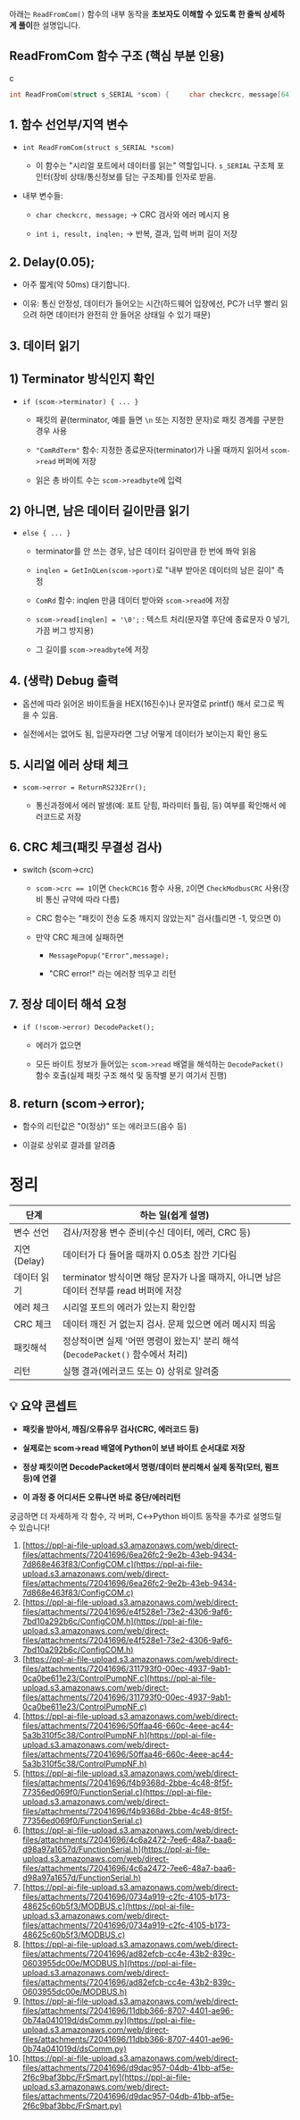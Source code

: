 아래는 `ReadFromCom()` 함수의 내부 동작을 **초보자도 이해할 수 있도록 한 줄씩 상세하게 풀이**한 설명입니다.

## ReadFromCom 함수 구조 (핵심 부분 인용)

c

```c
int ReadFromCom(struct s_SERIAL *scom) {     char checkcrc, message[64];    int i, result, inqlen;    Delay(0.05);     if (scom->terminator) {        scom->readbyte = ComRdTerm(scom->port, scom->read, SIZEBUFFER-2, scom->terminator);    }    else {        inqlen = GetInQLen(scom->port);        if (inqlen) {            ComRd(scom->port, scom->read, inqlen);            scom->read[inqlen] = '\0';            scom->readbyte = inqlen;        }    }     // (중간에 debug용 출력 생략)    scom->error = ReturnRS232Err();     switch (scom->crc) {        case 1 : checkcrc = CheckCRC16(scom->sendbyte,scom->send); break;        case 2 : checkcrc = CheckModbusCRC(scom->sendbyte,scom->send); break;        default: break;    }     if (scom->crc && checkcrc) {        sprintf(message,"CRC error!");        MessagePopup("Error",message);        return (checkcrc);    }     if (!scom->error) DecodePacket();    return (scom->error); }
```

## 1. **함수 선언부/지역 변수**

- `int ReadFromCom(struct s_SERIAL *scom)`
    
    - 이 함수는 "시리얼 포트에서 데이터를 읽는" 역할입니다. `s_SERIAL` 구조체 포인터(장비 상태/통신정보를 담는 구조체)를 인자로 받음.
        
- 내부 변수들:
    
    - `char checkcrc, message;` → CRC 검사와 에러 메시지 용
        
    - `int i, result, inqlen;` → 반복, 결과, 입력 버퍼 길이 저장
        

## 2. **Delay(0.05);**

- 아주 짧게(약 50ms) 대기합니다.
    
- 이유: 통신 안정성, 데이터가 들어오는 시간(하드웨어 입장에선, PC가 너무 빨리 읽으려 하면 데이터가 완전히 안 들어온 상태일 수 있기 때문)
    

## 3. **데이터 읽기**

## 1) Terminator 방식인지 확인

- `if (scom->terminator) { ... }`
    
    - 패킷의 끝(terminator, 예를 들면 `\n` 또는 지정한 문자)로 패킷 경계를 구분한 경우 사용
        
    - `"ComRdTerm"` 함수: 지정한 종료문자(terminator)가 나올 때까지 읽어서 `scom->read` 버퍼에 저장
        
    - 읽은 총 바이트 수는 `scom->readbyte`에 입력
        

## 2) 아니면, 남은 데이터 길이만큼 읽기

- `else { ... }`
    
    - terminator를 안 쓰는 경우, 남은 데이터 길이만큼 한 번에 쫘악 읽음
        
    - `inqlen = GetInQLen(scom->port)`로 "내부 받아온 데이터의 남은 길이" 측정
        
    - `ComRd` 함수: inqlen 만큼 데이터 받아와 `scom->read`에 저장
        
    - `scom->read[inqlen] = '\0';` : 텍스트 처리(문자열 후단에 종료문자 0 넣기, 가끔 버그 방지용)
        
    - 그 길이를 `scom->readbyte`에 저장
        

## 4. **(생략) Debug 출력**

- 옵션에 따라 읽어온 바이트들을 HEX(16진수)나 문자열로 printf() 해서 로그로 찍을 수 있음.
    
- 실전에서는 없어도 됨, 입문자라면 그냥 어떻게 데이터가 보이는지 확인 용도
    

## 5. **시리얼 에러 상태 체크**

- `scom->error = ReturnRS232Err();`
    
    - 통신과정에서 에러 발생(예: 포트 닫힘, 파라미터 틀림, 등) 여부를 확인해서 에러코드로 저장
        

## 6. **CRC 체크(패킷 무결성 검사)**

- switch (scom->crc)
    
    - `scom->crc == 1`이면 `CheckCRC16` 함수 사용, `2`이면 `CheckModbusCRC` 사용(장비 통신 규약에 따라 다름)
        
    - CRC 함수는 "패킷이 전송 도중 깨지지 않았는지" 검사(틀리면 -1, 맞으면 0)
        
    - 만약 CRC 체크에 실패하면
        
        - `MessagePopup("Error",message);`
            
        - "CRC error!" 라는 에러창 띄우고 리턴
            

## 7. **정상 데이터 해석 요청**

- `if (!scom->error) DecodePacket();`
    
    - 에러가 없으면
        
    - 모든 바이트 정보가 들어있는 `scom->read` 배열을 해석하는 `DecodePacket()` 함수 호출(실제 패킷 구조 해석 및 동작별 분기 여기서 진행)
        

## 8. **return (scom->error);**

- 함수의 리턴값은 "0(정상)" 또는 에러코드(음수 등)
    
- 이걸로 상위로 결과를 알려줌
    

# **정리**

|단계|하는 일(쉽게 설명)|
|---|---|
|변수 선언|검사/저장용 변수 준비(수신 데이터, 에러, CRC 등)|
|지연(Delay)|데이터가 다 들어올 때까지 0.05초 잠깐 기다림|
|데이터 읽기|terminator 방식이면 해당 문자가 나올 때까지, 아니면 남은 데이터 전부를 read 버퍼에 저장|
|에러 체크|시리얼 포트의 에러가 있는지 확인함|
|CRC 체크|데이터 깨진 거 없는지 검사. 문제 있으면 에러 메시지 띄움|
|패킷해석|정상적이면 실제 '어떤 명령이 왔는지' 분리 해석 (`DecodePacket()` 함수에서 처리)|
|리턴|실행 결과(에러코드 또는 0) 상위로 알려줌|

## 💡 요약 콘셉트

- **패킷을 받아서, 깨짐/오류유무 검사(CRC, 에러코드 등)**
    
- **실제로는 scom->read 배열에 Python이 보낸 바이트 순서대로 저장**
    
- **정상 패킷이면 DecodePacket에서 명령/데이터 분리해서 실제 동작(모터, 펌프 등)에 연결**
    
- **이 과정 중 어디서든 오류나면 바로 중단/에러리턴**
    

궁금하면 더 자세하게 각 함수, 각 버퍼, C↔Python 바이트 동작을 추가로 설명드릴 수 있습니다!

1. [https://ppl-ai-file-upload.s3.amazonaws.com/web/direct-files/attachments/72041696/6ea26fc2-9e2b-43eb-9434-7d868e463f83/ConfigCOM.c](https://ppl-ai-file-upload.s3.amazonaws.com/web/direct-files/attachments/72041696/6ea26fc2-9e2b-43eb-9434-7d868e463f83/ConfigCOM.c)
2. [https://ppl-ai-file-upload.s3.amazonaws.com/web/direct-files/attachments/72041696/e4f528e1-73e2-4306-9af6-7bd10a292b6c/ConfigCOM.h](https://ppl-ai-file-upload.s3.amazonaws.com/web/direct-files/attachments/72041696/e4f528e1-73e2-4306-9af6-7bd10a292b6c/ConfigCOM.h)
3. [https://ppl-ai-file-upload.s3.amazonaws.com/web/direct-files/attachments/72041696/311793f0-00ec-4937-9ab1-0ca0be611e23/ControlPumpNF.c](https://ppl-ai-file-upload.s3.amazonaws.com/web/direct-files/attachments/72041696/311793f0-00ec-4937-9ab1-0ca0be611e23/ControlPumpNF.c)
4. [https://ppl-ai-file-upload.s3.amazonaws.com/web/direct-files/attachments/72041696/50ffaa46-660c-4eee-ac44-5a3b310f5c38/ControlPumpNF.h](https://ppl-ai-file-upload.s3.amazonaws.com/web/direct-files/attachments/72041696/50ffaa46-660c-4eee-ac44-5a3b310f5c38/ControlPumpNF.h)
5. [https://ppl-ai-file-upload.s3.amazonaws.com/web/direct-files/attachments/72041696/f4b9368d-2bbe-4c48-8f5f-77356ed069f0/FunctionSerial.c](https://ppl-ai-file-upload.s3.amazonaws.com/web/direct-files/attachments/72041696/f4b9368d-2bbe-4c48-8f5f-77356ed069f0/FunctionSerial.c)
6. [https://ppl-ai-file-upload.s3.amazonaws.com/web/direct-files/attachments/72041696/4c6a2472-7ee6-48a7-baa6-d98a97a1657d/FunctionSerial.h](https://ppl-ai-file-upload.s3.amazonaws.com/web/direct-files/attachments/72041696/4c6a2472-7ee6-48a7-baa6-d98a97a1657d/FunctionSerial.h)
7. [https://ppl-ai-file-upload.s3.amazonaws.com/web/direct-files/attachments/72041696/0734a919-c2fc-4105-b173-48625c60b5f3/MODBUS.c](https://ppl-ai-file-upload.s3.amazonaws.com/web/direct-files/attachments/72041696/0734a919-c2fc-4105-b173-48625c60b5f3/MODBUS.c)
8. [https://ppl-ai-file-upload.s3.amazonaws.com/web/direct-files/attachments/72041696/ad82efcb-cc4e-43b2-839c-0603955dc00e/MODBUS.h](https://ppl-ai-file-upload.s3.amazonaws.com/web/direct-files/attachments/72041696/ad82efcb-cc4e-43b2-839c-0603955dc00e/MODBUS.h)
9. [https://ppl-ai-file-upload.s3.amazonaws.com/web/direct-files/attachments/72041696/11dbb366-8707-4401-ae96-0b74a041019d/dsComm.py](https://ppl-ai-file-upload.s3.amazonaws.com/web/direct-files/attachments/72041696/11dbb366-8707-4401-ae96-0b74a041019d/dsComm.py)
10. [https://ppl-ai-file-upload.s3.amazonaws.com/web/direct-files/attachments/72041696/d9dac957-04db-41bb-af5e-2f6c9baf3bbc/FrSmart.py](https://ppl-ai-file-upload.s3.amazonaws.com/web/direct-files/attachments/72041696/d9dac957-04db-41bb-af5e-2f6c9baf3bbc/FrSmart.py)